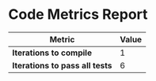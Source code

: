 # Code Metrics Report

| Metric                          | Value     |
|---------------------------------|-----------|
| **Iterations to  compile**      | 1         |
| **Iterations to pass all tests**| 6         |

